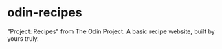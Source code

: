 # odin-recipes
"Project: Recipes" from The Odin Project. A basic recipe website, built by yours truly.